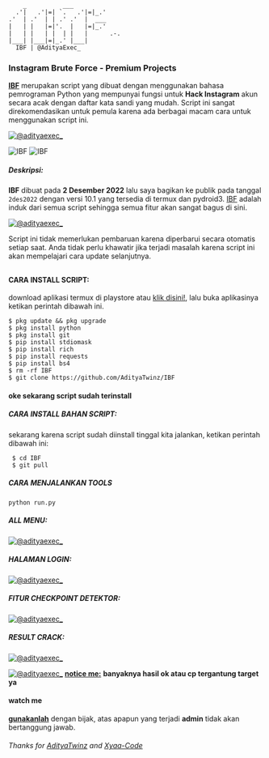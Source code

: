 
```text
    _          ___     
  .'|   .'|=| `.   .'|=|_.'     
.'  | .'  | | .' .'  |  ___     
|   | |   |=|'.  |   |=|_.'     
|   | |   | |  | |   |      .-. 
|___| |___|=|_.' |___|
  IBF | @AdityaExec_

```

### Instagram Brute Force - Premium Projects
**[IBF](https://www.facebook.com/AD1TY4)** merupakan script yang dibuat dengan menggunakan bahasa pemrograman Python yang mempunyai fungsi untuk **Hack Instagram** akun secara acak dengan daftar kata sandi yang mudah. Script ini sangat direkomendasikan untuk pemula karena ada berbagai macam cara untuk menggunakan script ini.


[![@adityaexec_](https://github.com/AdityaTwinz/IBF/blob/main/assets/Blue%20and%20Beige%20Illustrative%20Music%20YouTube%20Intro%20(1).gif)](https://wa.me/+6283861183874?text=*Assalamualaikum%20Bang*)

<img title="IBF" src="https://img.shields.io/badge/CODENAME%20-IBF-SCRIPT?colorA=black&colorB=darkred&style=for-the-badge"> <img title="IBF" src="https://img.shields.io/badge/VERSION%20-4.0.5-SCRIPT?colorA=black&colorB=darkred&style=for-the-badge"> 

##### Deskripsi:
**IBF** dibuat pada **2 Desember 2022** lalu saya bagikan ke publik pada tanggal ```2des2022``` dengan versi 10.1 yang tersedia di termux dan pydroid3. [IBF](https://github.com/AdityaTwinz/SCF) adalah induk dari semua script sehingga semua fitur akan sangat bagus di sini.

[![@adityaexec_](https://github.com/AdityaTwinz/IBF/blob/main/assets/IMG_20231209_130240.jpg)](https://wa.me/+6283861183874?text=*Assalamualaikum%20Bang*)

Script ini tidak memerlukan pembaruan karena diperbarui secara otomatis setiap saat. Anda tidak perlu khawatir jika terjadi masalah karena script ini akan mempelajari cara update selanjutnya.

##

#### CARA INSTALL SCRIPT:
 download aplikasi termux di playstore atau [klik disini!](https://f-droid.org/repo/com.termux_118.apk), lalu buka aplikasinya ketikan perintah dibawah ini.
 ```
 $ pkg update && pkg upgrade
 $ pkg install python
 $ pkg install git
 $ pip install stdiomask
 $ pip install rich
 $ pip install requests
 $ pip install bs4
 $ rm -rf IBF
 $ git clone https://github.com/AdityaTwinz/IBF
 ```
#### oke sekarang script sudah terinstall
##### CARA INSTALL BAHAN SCRIPT:
 sekarang karena script sudah diinstall tinggal kita jalankan, ketikan perintah dibawah ini:
 ```
  $ cd IBF
  $ git pull
 ```

##### CARA MENJALANKAN TOOLS
```
python run.py
```

##### ALL MENU:
[![@adityaexec_](https://github.com/AdityaTwinz/IBF/blob/main/assets/IMG_20231209_140413.jpg)](https://wa.me/+6283861183874?text=*Assalamualaikum%20Bang*)

##### HALAMAN LOGIN:
[![@adityaexec_](https://github.com/AdityaTwinz/IBF/blob/main/assets/IMG_20231209_140424.jpg)](https://wa.me/+6283861183874?text=*Assalamualaikum%20Bang)

##### FITUR CHECKPOINT DETEKTOR:
[![@adityaexec_](https://github.com/AdityaTwinz/IBF/blob/main/assets/IMG_20231209_140444.jpg)](https://wa.me/+6283861183874?text=*Assalamualaikum%20Bang)

##### RESULT CRACK:
[![@adityaexec_](https://github.com/AdityaTwinz/IBF/blob/main/assets/IMG_20231209_152639.jpg)](https://wa.me/+6283861183874?text=*Assalamualaikum%20Bang)

[![@adityaexec_](https://github.com/AdityaTwinz/IBF/blob/main/assets/IMG_20231209_152619.jpg)](https://wa.me/+6283861183874?text=*Assalamualaikum%20Bang)
**[notice me:](https://wa.me/+6283861183874?text=*Assalamualaikum%20Bang)** **banyaknya hasil ok atau cp tergantung target ya**


#### watch me
**[gunakanlah](https://wa.me/+6283861183874?text=*Assalamualaikum%20Bang)** dengan bijak, atas apapun yang terjadi **admin** tidak akan bertanggung jawab.

###### Thanks for [AdityaTwinz](https://github.com/AdityaTwinz) and [Xyaa-Code](https://github.com/Xyaa-Code)
